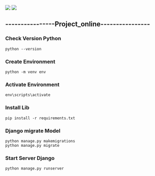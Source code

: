 <img src="https://img.shields.io/badge/Django-092E20?style=for-the-badge&logo=django&logoColor=green" /> <img src="https://img.shields.io/badge/Python-FFD43B?style=for-the-badge&logo=python&logoColor=blue" />

## ----------------Project_online----------------

### Check Version Python
```
python --version
```

### Create Environment
```
python -m venv env
```

### Activate Environment
```
env\scripts\activate
```
### Install Lib
```
pip install -r requirements.txt
```

### Django migrate Model
```
python manage.py makemigrations
python manage.py migrate
```

### Start Server Django
```
python manage.py runserver
```
